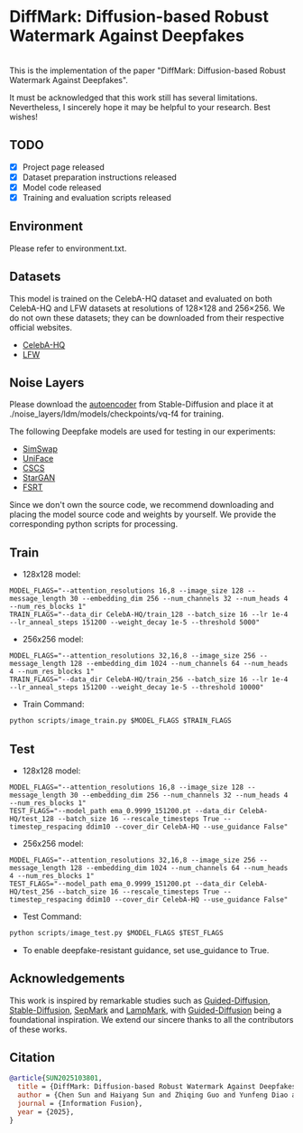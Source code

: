 # DiffMark: Diffusion-based Robust Watermark Against Deepfakes

<br>
This is the implementation of the paper "DiffMark: Diffusion-based Robust Watermark Against Deepfakes".

It must be acknowledged that this work still has several limitations. Nevertheless, I sincerely hope it may be helpful to your research. Best wishes!

## TODO

- [x] Project page released
- [x] Dataset preparation instructions released
- [x] Model code released
- [x] Training and evaluation scripts released

## Environment

Please refer to environment.txt.

## Datasets

This model is trained on the CelebA-HQ dataset and evaluated on both CelebA-HQ and LFW datasets at resolutions of 128×128 and 256×256. We do not own these datasets; they can be downloaded from their respective official websites.

- [CelebA-HQ](https://mmlab.ie.cuhk.edu.hk/projects/CelebA.html)
- [LFW](https://vis-www.cs.umass.edu/lfw/)

## Noise Layers

Please download the [autoencoder](https://ommer-lab.com/files/latent-diffusion/vq-f4.zip) from Stable-Diffusion and place it at ./noise_layers/ldm/models/checkpoints/vq-f4 for training.

The following Deepfake models are used for testing in our experiments:

- [SimSwap](https://github.com/neuralchen/SimSwap)
- [UniFace](https://github.com/xc-csc101/UniFace)
- [CSCS](https://github.com/ICTMCG/CSCS)
- [StarGAN](https://github.com/yunjey/stargan)
- [FSRT](https://github.com/andrerochow/fsrt)

Since we don't own the source code, we recommend downloading and placing the model source code and weights by yourself. We provide the corresponding python scripts for processing.

## Train

- 128x128 model:

```
MODEL_FLAGS="--attention_resolutions 16,8 --image_size 128 --message_length 30 --embedding_dim 256 --num_channels 32 --num_heads 4 --num_res_blocks 1"
TRAIN_FLAGS="--data_dir CelebA-HQ/train_128 --batch_size 16 --lr 1e-4 --lr_anneal_steps 151200 --weight_decay 1e-5 --threshold 5000"
```

- 256x256 model:

```
MODEL_FLAGS="--attention_resolutions 32,16,8 --image_size 256 --message_length 128 --embedding_dim 1024 --num_channels 64 --num_heads 4 --num_res_blocks 1"
TRAIN_FLAGS="--data_dir CelebA-HQ/train_256 --batch_size 16 --lr 1e-4 --lr_anneal_steps 151200 --weight_decay 1e-5 --threshold 10000"
```

- Train Command:

```python
python scripts/image_train.py $MODEL_FLAGS $TRAIN_FLAGS
```

## Test

- 128x128 model:

```
MODEL_FLAGS="--attention_resolutions 16,8 --image_size 128 --message_length 30 --embedding_dim 256 --num_channels 32 --num_heads 4 --num_res_blocks 1"
TEST_FLAGS="--model_path ema_0.9999_151200.pt --data_dir CelebA-HQ/test_128 --batch_size 16 --rescale_timesteps True --timestep_respacing ddim10 --cover_dir CelebA-HQ --use_guidance False"
```

- 256x256 model:

```
MODEL_FLAGS="--attention_resolutions 32,16,8 --image_size 256 --message_length 128 --embedding_dim 1024 --num_channels 64 --num_heads 4 --num_res_blocks 1"
TEST_FLAGS="--model_path ema_0.9999_151200.pt --data_dir CelebA-HQ/test_256 --batch_size 16 --rescale_timesteps True --timestep_respacing ddim10 --cover_dir CelebA-HQ --use_guidance False"
```

- Test Command:

```python
python scripts/image_test.py $MODEL_FLAGS $TEST_FLAGS
```

- To enable deepfake-resistant guidance, set use_guidance to True.

## Acknowledgements

This work is inspired by remarkable studies such as [Guided-Diffusion](https://github.com/openai/guided-diffusion), [Stable-Diffusion](https://github.com/CompVis/stable-diffusion), [SepMark](https://github.com/sh1newu/SepMark) and [LampMark](https://github.com/wangty1/LampMark), with [Guided-Diffusion](https://github.com/openai/guided-diffusion) being a foundational inspiration. We extend our sincere thanks to all the contributors of these works.

## Citation

```bibtex
@article{SUN2025103801,
  title = {DiffMark: Diffusion-based Robust Watermark Against Deepfakes},
  author = {Chen Sun and Haiyang Sun and Zhiqing Guo and Yunfeng Diao and Liejun Wang and Dan Ma and Gaobo Yang and Keqin Li},
  journal = {Information Fusion},
  year = {2025},
}
```
